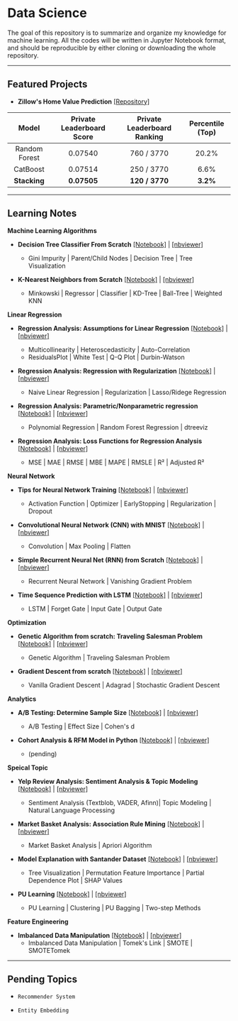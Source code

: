 # Data Science
The goal of this repository is to summarize and organize my knowledge for machine learning. All the codes will be written in Jupyter Notebook format, and should be reproducible by either cloning or downloading the whole repository. 

---
## Featured Projects

* **Zillow's Home Value Prediction** [[Repository]](https://github.com/patrick-ytchou/Kaggle-Zillow-Home-Value)

| Model | Private Leaderboard Score | Private Leaderboard Ranking | Percentile (Top) |
| :---: | :---:| :---: | :---: |
| Random Forest | 0.07540 | 760 / 3770 | 20.2% |
| CatBoost | 0.07514 | 250 / 3770 | 6.6% |
| **Stacking** | **0.07505** | **120 / 3770** | **3.2%** |


---
## Learning Notes

**Machine Learning Algorithms**

* **Decision Tree Classifier From Scratch** [[Notebook]](https://github.com/patrick-ytchou/Data-Science/blob/master/Notes/ML%20Algos/Tree/Decision%20Tree%20Classifier%20from%20Scratch.ipynb) | [[nbviewer]](https://nbviewer.jupyter.org/github/patrick-ytchou/Data-Science/blob/master/Notes/ML%20Algos/Tree/Decision%20Tree%20Classifier%20from%20Scratch.ipynb)
    * Gini Impurity | Parent/Child Nodes | Decision Tree | Tree Visualization

* **K-Nearest Neighbors from Scratch** [[Notebook]](https://github.com/patrick-ytchou/Data-Science/blob/master/Notes/ML%20Algos/Clustering/K-Nearest%20Neighbors%20from%20Scratch.ipynb) | [[nbviewer]](https://nbviewer.jupyter.org/github/patrick-ytchou/Data-Science/blob/master/Notes/ML%20Algos/Clustering/K-Nearest%20Neighbors%20from%20Scratch.ipynb)
    * Minkowski | Regressor | Classifier | KD-Tree | Ball-Tree | Weighted KNN
  
**Linear Regression**
* **Regression Analysis: Assumptions for Linear Regression** [[Notebook]](https://github.com/patrick-ytchou/Data-Science/blob/master/Notes/ML%20Algos/Regression/Regression%20Analysis%20--%20Assumptions%20for%20Linear%20Regression.ipynb) | [[nbviewer]](https://nbviewer.jupyter.org/github/patrick-ytchou/Data-Science/blob/master/Notes/ML%20Algos/Regression/Regression%20Analysis%20--%20Assumptions%20for%20Linear%20Regression.ipynb)
    * Multicollinearity | Heteroscedasticity | Auto-Correlation
    * ResidualsPlot | White Test | Q-Q Plot | Durbin-Watson
    
* **Regression Analysis: Regression with Regularization** [[Notebook]](https://github.com/patrick-ytchou/Data-Science/blob/master/Notes/ML%20Algos/Regression/Regression%20Analysis%20--%20Regression%20with%20Regularization.ipynb) | [[nbviewer]](https://nbviewer.jupyter.org/github/patrick-ytchou/Data-Science/blob/master/Notes/ML%20Algos/Regression/Regression%20Analysis%20--%20Regression%20with%20Regularization.ipynb)
    * Naive Linear Regression | Regularization | Lasso/Ridege Regression
    
* **Regression Analysis: Parametric/Nonparametric regression** [[Notebook]](https://github.com/patrick-ytchou/Data-Science/blob/master/Notes/ML%20Algos/Regression/Regression%20Analysis%20--%20Parametric%20and%20Nonparametric%20Regression.ipynb) | [[nbviewer]](https://nbviewer.jupyter.org/github/patrick-ytchou/Data-Science/blob/master/Notes/ML%20Algos/Regression/Regression%20Analysis%20--%20Parametric%20and%20Nonparametric%20Regression.ipynb)
    * Polynomial Regression | Random Forest Regression | dtreeviz
    
* **Regression Analysis: Loss Functions for Regression Analysis** [[Notebook]](https://github.com/patrick-ytchou/Data-Science/blob/master/Notes/ML%20Algos/Regression/Regression%20Analysis%20--%20Loss%20Functions%20for%20Regression%20Analysis.ipynb) | [[nbviewer]](https://nbviewer.jupyter.org/github/patrick-ytchou/Data-Science/blob/master/Notes/ML%20Algos/Regression/Regression%20Analysis%20--%20Loss%20Functions%20for%20Regression%20Analysis.ipynb)
    * MSE | MAE | RMSE | MBE | MAPE | RMSLE | R² | Adjusted R²

**Neural Network**
* **Tips for Neural Network Training** [[Notebook]](https://github.com/patrick-ytchou/Data-Science/blob/master/Notes/ML%20Algos/NeuralNetwork/Tips%20for%20Neural%20Network%20Training.ipynb) | [[nbviewer]](https://nbviewer.jupyter.org/github/patrick-ytchou/Data-Science/blob/master/Notes/ML%20Algos/NeuralNetwork/Tips%20for%20Neural%20Network%20Training.ipynb)
	* Activation Function | Optimizer | EarlyStopping | Regularization | Dropout

* **Convolutional Neural Network (CNN) with MNIST** [[Notebook]](https://github.com/patrick-ytchou/Data-Science/blob/master/Notes/ML%20Algos/NeuralNetwork/Convolutional%20Neural%20Network%20with%20MNIST.ipynb) | [[nbviewer]](https://nbviewer.jupyter.org/github/patrick-ytchou/Data-Science/blob/master/Notes/ML%20Algos/NeuralNetwork/Convolutional%20Neural%20Network%20with%20MNIST.ipynb)
	* Convolution | Max Pooling | Flatten

* **Simple Recurrent Neural Net (RNN) from Scratch** [[Notebook]](https://github.com/patrick-ytchou/Data-Science/blob/master/Notes/ML%20Algos/NeuralNetwork/Simple%20Recurrent%20Neural%20Net%20(RNN)%20from%20Scratch.ipynb) | [[nbviewer]](https://nbviewer.jupyter.org/github/patrick-ytchou/Data-Science/blob/master/Notes/ML%20Algos/NeuralNetwork/Simple%20Recurrent%20Neural%20Net%20%28RNN%29%20from%20Scratch.ipynb)
	* Recurrent Neural Network | Vanishing Gradient Problem 

* **Time Sequence Prediction with LSTM** [[Notebook]](https://github.com/patrick-ytchou/Data-Science/blob/master/Notes/ML%20Algos/NeuralNetwork/Time%20Sequence%20Prediction%20with%20LSTM.ipynb) | [[nbviewer]](https://nbviewer.jupyter.org/github/patrick-ytchou/Data-Science/blob/master/Notes/ML%20Algos/NeuralNetwork/Time%20Sequence%20Prediction%20with%20LSTM.ipynb)
	* LSTM | Forget Gate | Input Gate | Output Gate 


**Optimization**

* **Genetic Algorithm from scratch: Traveling Salesman Problem** [[Notebook]](https://github.com/patrick-ytchou/Data-Science/blob/master/Notes/ML%20Algos/Optimization/Genetic%20Algorithm%20from%20Scratch%20--%20Traveling%20Salesman%20Problem.ipynb) | [[nbviewer]](https://nbviewer.jupyter.org/github/patrick-ytchou/Data-Science/blob/master/Notes/ML%20Algos/Optimization/Genetic%20Algorithm%20from%20Scratch%20--%20Traveling%20Salesman%20Problem.ipynb)
    * Genetic Algorithm | Traveling Salesman Problem 

* **Gradient Descent from scratch** [[Notebook]](https://github.com/patrick-ytchou/Data-Science/blob/master/Notes/ML%20Algos/Optimization/Gradient%20Descent%20from%20Scratch.ipynb) | [[nbviewer]](https://nbviewer.jupyter.org/github/patrick-ytchou/Data-Science/blob/master/Notes/ML%20Algos/Optimization/Gradient%20Descent%20from%20Scratch.ipynb)
	* Vanilla Gradient Descent | Adagrad | Stochastic Gradient Descent


**Analytics**

* **A/B Testing: Determine Sample Size** [[Notebook]](https://github.com/patrick-ytchou/Data-Science/blob/master/Notes/AB%20Testing/AB-Testing%20-%20Determine%20Sample%20Size.ipynb) | [[nbviewer]](https://nbviewer.jupyter.org/github/patrick-ytchou/Data-Science/blob/master/Notes/AB%20Testing/AB-Testing%20-%20Determine%20Sample%20Size.ipynb)
	* A/B Testing | Effect Size | Cohen's d

* **Cohort Analysis & RFM Model in Python** [[Notebook]]() | [[nbviewer]]()
    * (pending)


**Speical Topic**

* **Yelp Review Analysis: Sentiment Analysis & Topic Modeling** [[Notebook]](https://github.com/patrick-ytchou/Data-Science/blob/master/Projects/YelpReviewAnalysis/Yelp%20Review%20Analysis%20--%20Sentiment%20Analysis%20%26%20Topic%20Modeling.ipynb) | [[nbviewer]](https://nbviewer.jupyter.org/github/patrick-ytchou/Data-Science/blob/master/Projects/YelpReviewAnalysis/Yelp%20Review%20Analysis%20--%20Sentiment%20Analysis%20%26%20Topic%20Modeling.ipynb)
    * Sentiment Analysis (Textblob, VADER, Afinn)| Topic Modeling | Natural Language Processing 

* **Market Basket Analysis: Association Rule Mining** [[Notebook]](hhttps://github.com/patrick-ytchou/Data-Science/blob/master/Notes/AssociationRules/Market%20Basket%20Analysis%20--%20Association%20Rule%20Explained.ipynb) | [[nbviewer]](https://nbviewer.jupyter.org/github/patrick-ytchou/Data-Science/blob/master/Notes/AssociationRules/Market%20Basket%20Analysis%20--%20Association%20Rule%20Explained.ipynb)
    * Market Basket Analysis | Apriori Algorithm

* **Model Explanation with Santander Dataset** [[Notebook]](https://github.com/patrick-ytchou/Data-Science/blob/master/Notes/ModelExplanation/Model%20Explanation%20with%20Santander%20Dataset.ipynb) | [[nbviewer]](https://nbviewer.jupyter.org/github/patrick-ytchou/Data-Science/blob/master/Notes/ModelExplanation/Model%20Explanation%20with%20Santander%20Dataset.ipynb)
	* Tree Visualization | Permutation Feature Importance | Partial Dependence Plot | SHAP Values

* **PU Learning** [[Notebook]](https://github.com/patrick-ytchou/Data-Science/blob/master/Notes/ML%20Algos/PU%20Learning.ipynb) | [[nbviewer]](https://nbviewer.jupyter.org/github/patrick-ytchou/Data-Science/blob/master/Notes/ML%20Algos/PU%20Learning.ipynb)
    * PU Learning | Clustering | PU Bagging | Two-step Methods



**Feature Engineering**

* **Imbalanced Data Manipulation** [[Notebook]](https://github.com/patrick-ytchou/Data-Science/blob/master/Notes/ImbalancedDataManipulation/Imbalanced%20Dataset%20Manipulation.ipynb) | [[nbviewer]](https://nbviewer.jupyter.org/github/patrick-ytchou/Data-Science/blob/master/Notes/ImbalancedDataManipulation/Imbalanced%20Dataset%20Manipulation.ipynb)
    * Imbalanced Data Manipulation | Tomek's Link | SMOTE | SMOTETomek


---
## Pending Topics

* `Recommender System`

* `Entity Embedding`